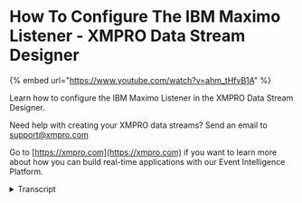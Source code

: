 # How To Configure The IBM Maximo Listener - XMPRO Data Stream Designer
{% embed url="https://www.youtube.com/watch?v=ahm_tHfvB1A" %}

Learn how to configure the IBM Maximo Listener in the XMPRO Data Stream Designer. 

Need help with creating your XMPRO data streams? Send an email to support@xmpro.com 

Go to [https://xmpro.com](https://xmpro.com) if you want to learn more about how you can build real-time applications with our Event Intelligence Platform.
<details>
<summary>Transcript</summary>what we are going to do here is look at

how to set up and configure the ibm

maximo listener agent

what it does is it allows you to monitor

and read data from

an ibm maximo system to edit your data

stream go to the toolbox and search for

the agent

you will find it under listeners click

on the agent and drag it to your canvas

as soon as you drop it on the canvas you

will see that it will be given a default

name

to rename this agent click on the white

space and start typing

click somewhere else on the canvas and

click save

to configure this agent click on it and

click on configure

first make sure you're using the correct

collection if you'd like to change this

just select another collection from the

drop down

next you need to set your polling

interval which is the rate at which

the agent will check for new records i'm

going to leave it as the default which

is 10 seconds

the authentication section add the url

of the maximo instance that you'd like

to connect to

then add your username

then add your password

next select your authentication method

i'm going to leave it as native now you

need to select the object you'd like to

connect to

select one or more output properties

select the unique id from the list

click apply and click save

now you can publish your stream by

clicking on publish

to view the live data click on live view

select your agent and click save

to demonstrate how this agent works i've

downloaded a rest api

app called postman which will allow me

to send the post request to a specific

address as you can see i've already set

this up in the app

i've started by selecting the method as

post

then i've added my address with one

parameter called lean and i've set the

value of that to one

in the headers i've added two headers

one is called

max off and then i have a value set here

which is a combination of my username

and password that has been converted to

base64

then i have another header in here

called content type

which is set to application json

in the body i have the record that i

need to post and the type is set to raw

to send this request i'm just going to

click on send

as you can see it came back as

successful

and there you can see the request has

come through and i can see data in my

live view

you
</details>